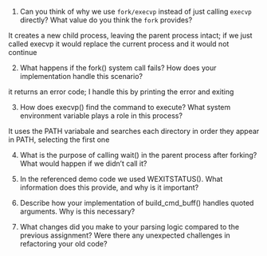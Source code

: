 1. Can you think of why we use `fork/execvp` instead of just calling `execvp` directly? What value do you think the `fork` provides?

It creates a new child process, leaving the parent process intact; if we just called execvp it would replace the current process and it would not continue

2. What happens if the fork() system call fails? How does your implementation handle this scenario?

it returns an error code; I handle this by printing the error and exiting

3. How does execvp() find the command to execute? What system environment variable plays a role in this process?

It uses the PATH variabale and searches each directory in order they appear in PATH, selecting the first one

4. What is the purpose of calling wait() in the parent process after forking? What would happen if we didn’t call it?

5. In the referenced demo code we used WEXITSTATUS(). What information does this provide, and why is it important?


6. Describe how your implementation of build_cmd_buff() handles quoted arguments. Why is this necessary?


7. What changes did you make to your parsing logic compared to the previous assignment? Were there any unexpected challenges in refactoring your old code?

